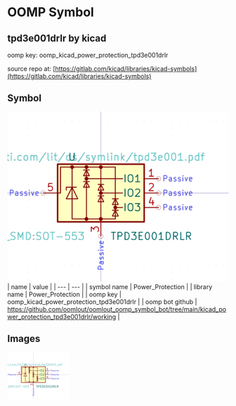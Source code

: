 # OOMP Symbol  
## tpd3e001drlr  by kicad  
  
oomp key: oomp_kicad_power_protection_tpd3e001drlr  
  
source repo at: [https://gitlab.com/kicad/libraries/kicad-symbols](https://gitlab.com/kicad/libraries/kicad-symbols)  
## Symbol  
  
[![working.png](working_600.png)](working.png)  
| name | value | 
| --- | --- | 
| symbol name | Power_Protection | 
| library name | Power_Protection | 
| oomp key | oomp_kicad_power_protection_tpd3e001drlr | 
| oomp bot github | https://github.com/oomlout/oomlout_oomp_symbol_bot/tree/main/kicad_power_protection_tpd3e001drlr/working | 
## Images  
  
[![working.png](working_140.png)](working.png)  
